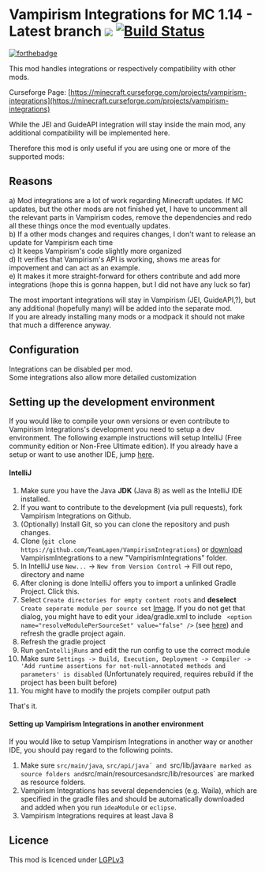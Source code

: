 Vampirism Integrations for MC 1.14 - Latest branch [![](http://cf.way2muchnoise.eu/versions/For%20MC_vampirism-integrations_all.svg)](https://minecraft.curseforge.com/projects/vampirism-integrations) [![Build Status](https://travis-ci.org/TeamLapen/VampirismIntegrations.svg?branch=1.12)](https://travis-ci.org/TeamLapen/VampirismIntegrations) 
============================================
[![forthebadge](https://forthebadge.com/images/badges/built-by-developers.svg)](https://maxanier.de) 

This mod handles integrations or respectively compatibility with other mods.

Curseforge Page: [https://minecraft.curseforge.com/projects/vampirism-integrations](https://minecraft.curseforge.com/projects/vampirism-integrations)  

While the JEI and GuideAPI integration will stay inside the main mod, any additional compatibility will be implemented here.

Therefore this mod is only useful if you are using one or more of the supported mods:

## Reasons
a) Mod integrations are a lot of work regarding Minecraft updates. If MC updates, but the other mods are not finished yet, I have to uncomment all the relevant parts in Vampirism codes, remove the dependencies and redo all these things once the mod eventually updates.  
b) If a other mods changes and requires changes, I don't want to release an update for Vampirism each time  
c) It keeps Vampirism's code slightly more organized  
d) It verifies that Vampirism's API is working, shows me areas for impovement and can act as an example.  
e) It makes it more straight-forward for others contribute and add more integrations (hope this is gonna happen, but I did not have any luck so far)  
  
The most important integrations will stay in Vampirism (JEI, GuideAPI,?), but any additional (hopefully many) will be added into the separate mod.  
If you are already installing many mods or a modpack it should not make that much a difference anyway.

## Configuration
Integrations can be disabled per mod.  
Some integrations also allow more detailed customization


## Setting up the development environment
If you would like to compile your own versions or even contribute to Vampirism Integrations's development you need to setup a dev environment.
The following example instructions will setup IntelliJ (Free community edition or Non-Free Ultimate edition). If you already have a setup or want to use another IDE, jump [here](#setting-up-vampirism-integrations-in-another-environment).

#### IntelliJ
1. Make sure you have the Java **JDK** (Java 8) as well as the IntelliJ IDE installed.
2. If you want to contribute to the development (via pull requests), fork Vampirism Integrations on Github.
3. (Optionally) Install Git, so you can clone the repository and push changes.
4. Clone (`git clone https://github.com/TeamLapen/VampirismIntegrations`) or [download](https://github.com/TeamLapen/VampirismIntegrations/archive/master.zip) VampirismIntegrations to a new "VampirismIntegrations" folder.
5. In IntelliJ use `New...` -> `New from Version Control` -> Fill out repo, directory and name
6. After cloning is done IntelliJ offers you to import a unlinked Gradle Project. Click this.
7. Select `Create directories for empty content roots` and __deselect__ `Create seperate module per source set` [Image](https://picload.org/image/ripradpa/importprojectfromgradle_001.png). If you do not get that dialog, you might have to edit your .idea/gradle.xml to include ` <option name="resolveModulePerSourceSet" value="false" />` (see [here](https://gist.github.com/maxanier/142b27c7800f9512cc4ef3d4e10b9bfd)) and refresh the gradle project again.  
8. Refresh the gradle project  
9. Run `genIntellijRuns` and edit the run config to use the correct module
10. Make sure `Settings -> Build, Execution, Deployment -> Compiler -> 'Add runtime assertions for not-null-annotated methods and parameters' is disabled` (Unfortunately required, requires rebuild if the project has been built before)
11. You might have to modify the projets compiler output path  


That's it.

#### Setting up Vampirism Integrations in another environment
If you would like to setup Vampirism Integrations in another way or another IDE, you should pay regard to the following points.  
1. Make sure `src/main/java`, `src/api/java´ and `src/lib/java` are marked as source folders and `src/main/resources` and `src/lib/resources` are marked as resource folders.  
2. Vampirism Integrations has several dependencies (e.g. Waila), which are specified in the gradle files and should be automatically downloaded and added when you run `ideaModule` or `eclipse`.  
3. Vampirism Integrations requires at least Java 8 


## Licence
This mod is licenced under [LGPLv3](https://raw.githubusercontent.com/TeamLapen/VampirismIntegrations/master/LICENCE)